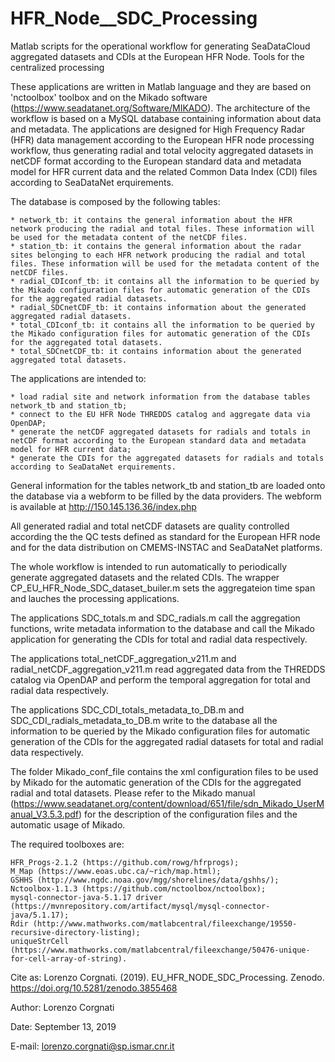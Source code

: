 # HFR_Node__SDC_Processing
Matlab scripts for the operational workflow for generating SeaDataCloud aggregated datasets and CDIs at the European HFR Node. Tools for the centralized processing

These applications are written in Matlab language and they are based on 'nctoolbox' toolbox and on the Mikado software (https://www.seadatanet.org/Software/MIKADO). The architecture of the workflow is based on a MySQL database containing information about data and metadata. The applications are designed for High Frequency Radar (HFR) data management according to the European HFR node processing workflow, thus generating radial and total velocity aggregated datasets in netCDF format according to the European standard data and metadata model for HFR current data and the related Common Data Index (CDI) files according to SeaDataNet erquirements.

The database is composed by the following tables:

	* network_tb: it contains the general information about the HFR network producing the radial and total files. These information will be used for the metadata content of the netCDF files.
	* station_tb: it contains the general information about the radar sites belonging to each HFR network producing the radial and total files. These information will be used for the metadata content of the netCDF files.
	* radial_CDIconf_tb: it contains all the information to be queried by the Mikado configuration files for automatic generation of the CDIs for the aggregated radial datasets.
	* radial_SDCnetCDF_tb: it contains information about the generated aggregated radial datasets.
	* total_CDIconf_tb: it contains all the information to be queried by the Mikado configuration files for automatic generation of the CDIs for the aggregated total datasets.
	* total_SDCnetCDF_tb: it contains information about the generated aggregated total datasets.

The applications are intended to:

	* load radial site and network information from the database tables network_tb and station_tb;
	* connect to the EU HFR Node THREDDS catalog and aggregate data via OpenDAP;
	* generate the netCDF aggregated datasets for radials and totals in netCDF format according to the European standard data and metadata model for HFR current data;
	* generate the CDIs for the aggregated datasets for radials and totals according to SeaDataNet erquirements.

General information for the tables network_tb and station_tb are loaded onto the database via a webform to be filled by the data providers. The webform is available at http://150.145.136.36/index.php

All generated radial and total netCDF datasets are quality controlled according the the QC tests defined as standard for the European HFR node and for the data distribution on CMEMS-INSTAC and SeaDataNet platforms.

The whole workflow is intended to run automatically to periodically generate aggregated datasets and the related CDIs. The wrapper CP_EU_HFR_Node_SDC_dataset_builer.m sets the aggregateion time span and lauches the processing applications.

The applications SDC_totals.m and SDC_radials.m call the aggregation functions, write metadata information to the database and call the Mikado application for generating the CDIs for total and radial data respectively.

The applications total_netCDF_aggregation_v211.m and radial_netCDF_aggregation_v211.m read aggregated data from the THREDDS catalog via OpenDAP and perform the temporal aggregation for total and radial data respectively.

The applications SDC_CDI_totals_metadata_to_DB.m and SDC_CDI_radials_metadata_to_DB.m write to the database all the information to be queried by the Mikado configuration files for automatic generation of the CDIs for the aggregated radial datasets for total and radial data respectively.

The folder Mikado_conf_file contains the xml configuration files to be used by Mikado for the automatic generation of the CDIs for the aggregated radial and total datasets. Please refer to the Mikado manual (https://www.seadatanet.org/content/download/651/file/sdn_Mikado_UserManual_V3.5.3.pdf) for the description of the configuration files and the automatic usage of Mikado.

The required toolboxes are:

    HFR_Progs-2.1.2 (https://github.com/rowg/hfrprogs);
    M_Map (https://www.eoas.ubc.ca/~rich/map.html);
    GSHHS (http://www.ngdc.noaa.gov/mgg/shorelines/data/gshhs/);
    Nctoolbox-1.1.3 (https://github.com/nctoolbox/nctoolbox);
    mysql-connector-java-5.1.17 driver (https://mvnrepository.com/artifact/mysql/mysql-connector-java/5.1.17);
    Rdir (http://www.mathworks.com/matlabcentral/fileexchange/19550-recursive-directory-listing);
    uniqueStrCell (https://www.mathworks.com/matlabcentral/fileexchange/50476-unique-for-cell-array-of-string).
    
Cite as:
Lorenzo Corgnati. (2019). EU_HFR_NODE_SDC_Processing. Zenodo. https://doi.org/10.5281/zenodo.3855468


Author: Lorenzo Corgnati

Date: September 13, 2019

E-mail: lorenzo.corgnati@sp.ismar.cnr.it
